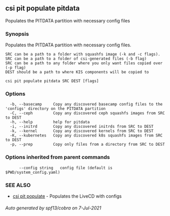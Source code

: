 ## csi pit populate pitdata

Populates the PITDATA partition with necessary config files

### Synopsis

Populates the PITDATA partition with necessary config files.

	SRC can be a path to a folder with squashfs image (-k and -c flags).
	SRC can be a path to a folder of csi-generated files (-b flag)
	SRC can be a path to any folder where you only want files copied over (-p flag)
	DEST should be a path to where KIS components will be copied to

```
csi pit populate pitdata SRC DEST [flags]
```

### Options

```
  -b, --basecamp     Copy any discovered basecamp config files to the 'configs' directory on the PITDATA partition
  -C, --ceph         Copy any discovered ceph squashfs images from SRC to DEST
  -h, --help         help for pitdata
  -i, --initrd       Copy any discovered initrds from SRC to DEST
  -k, --kernel       Copy any discovered kernels from SRC to DEST
  -K, --kubernetes   Copy any discovered k8s squashfs images from SRC to DEST
  -p, --prep         Copy only files from a directory from SRC to DEST
```

### Options inherited from parent commands

```
      --config string   config file (default is $PWD/system_config.yaml)
```

### SEE ALSO

* [csi pit populate](csi_pit_populate.md)	 - Populates the LiveCD with configs

###### Auto generated by spf13/cobra on 7-Jul-2021
